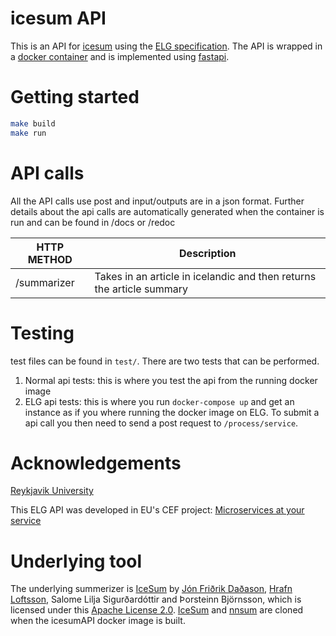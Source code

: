 # icesum API
This is an API for [icesum](https://github.com/cadia-lvl/icesum) using the [ELG specification](https://european-language-grid.readthedocs.io/en/stable/all/A3_API/LTInternalAPI.html#basic-api-pattern).
The API is wrapped in a [docker container](https://www.docker.com/) and is implemented using [fastapi](https://github.com/tiangolo/fastapi).

# Getting started
```bash
make build
make run
```

# API calls
All the API calls use post and input/outputs are in a json format.
Further details about the api calls are automatically generated when the container is run and can be found in /docs or /redoc

| HTTP METHOD | Description |
| ----------- | --------------- |
| /summarizer | Takes in an article in icelandic and then returns the article summary |


# Testing
test files can be found in `test/`. There are two tests that can be performed.
1. Normal api tests: this is where you test the api from the running docker image
2. ELG api tests: this is where you run `docker-compose up` and get an instance as if you where running the docker image on ELG. To submit a api call you then need to send a post request to `/process/service`.

# Acknowledgements

[Reykjavik University](https://lvl.ru.is)

This ELG API was developed in EU's CEF project: [Microservices at your service](https://www.lingsoft.fi/en/microservices-at-your-service-bridging-gap-between-nlp-research-and-industry)

# Underlying tool
The underlying summerizer is [IceSum](https://github.com/cadia-lvl/icesum) by [Jón Friðrik Daðason](https://github.com/jonfd), [Hrafn Loftsson](https://www.ru.is/kennarar/hrafn/), Salome Lilja Sigurðardóttir and Þorsteinn Björnsson, which is licensed under this [Apache License 2.0](https://github.com/cadia-lvl/icesum/blob/main/LICENSE). [IceSum](https://github.com/jonfd/icesum.git) and [nnsum](https://github.com/kedz/nnsum.git) are cloned when the icesumAPI docker image is built.
